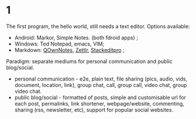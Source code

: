 # 1
The first program, the hello world, still needs a text editor. Options available: 
- Android: Markor, Simple Notes. (both fdroid apps) ;  
- Windows: Ted Notepad, emacs, VIM;  
- Markdown: [QOwnNotes](https://www.qownnotes.org/installation), [Zettlr](https://www.zettlr.com/), [Stackeditpro](https://stackeditpro.io/app#id=VzIBwW96NtGIrHgl) ;

Paradigm: separate mediums for personal communication and public blog/social.
- personal communication - e2e, plain text, file sharing (pics, audio, vids, document, location, link), group chat, call, group call, video chat, group video chat.
- public blog/social - formatted of posts, simple and customisable url for each post, permalinks, link shortener, webpage/website, commenting, sharing (rss, newsletter, etc), support for popular social websites.
